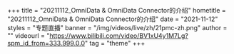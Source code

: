 +++
    title = "20211112_OmniData & OmniData Connector的介绍"
    hometitle = "20211112_OmniData & OmniData Connector的介绍"
    date = "2021-11-12"
    styles = "专题直播"
    banner = "/img/videos/live/zh/21pmc-zh.png"
    author = ""
    videourl = "https://www.bilibili.com/video/BV1xU4y1M7Lg?spm_id_from=333.999.0.0" 
    tag = "theme"
+++